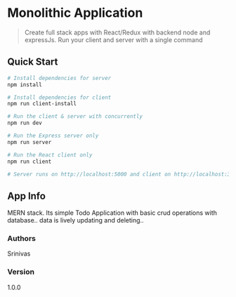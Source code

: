 # Monolithic Application

> Create full stack apps with React/Redux with backend node and expressJs. Run your client and server with a single command


## Quick Start

``` bash
# Install dependencies for server
npm install

# Install dependencies for client
npm run client-install

# Run the client & server with concurrently
npm run dev

# Run the Express server only
npm run server

# Run the React client only
npm run client

# Server runs on http://localhost:5000 and client on http://localhost:3000
```

## App Info
MERN stack.
Its simple Todo Application with basic crud operations with database..
data is lively updating and deleting..

### Authors
Srinivas

### Version

1.0.0
